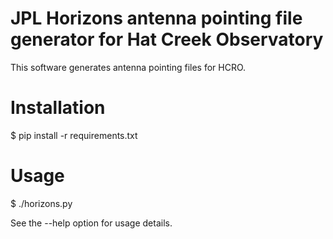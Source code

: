 JPL Horizons antenna pointing file generator for Hat Creek Observatory
======================================================================

This software generates antenna pointing files for HCRO.


Installation
============

$ pip install -r requirements.txt


Usage
=====

$ ./horizons.py <options>

See the --help option for usage details.

